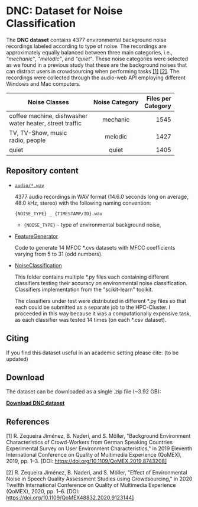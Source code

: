 # DNC: Dataset for Noise Classification

The **DNC dataset** contains 4377 environmental background noise recordings labeled according to type of noise.
The recordings are approximately equally balanced between three main categories, i.e., *"mechanic"*, *"melodic"*, and *"quiet"*. These noise categories were selected as we found in a previous study that these are the background noises that can distract users in crowdsourcing when performing tasks [[1]](#1) [[2]](#2).
The recordings were collected through the audio-web API employing different Windows and Mac computers.



| Noise Classes | Noise Category| Files per<br>Category  |
| ------------- |:-------------:| ----------------------:|
| coffee machine, dishwasher <br> water heater, street traffic | mechanic | 1545 |
| TV, TV-Show, music <br> radio, people    | melodic  | 1427 |
| quiet                            | quiet    | 1405 |


## Repository content

- [`audio/*.wav`](audio/)

  4377 audio recordings in WAV format (14.6.0 seconds long on average, 48.0 kHz, stereo) with the following naming convention:
  
  `{NOISE_TYPE} _ {TIMESTAMP/ID}.wav`
  
  - `{NOISE_TYPE}` - type of environmental background noise,
  
- [FeatureGenerator](FeatureGenerator/)

  Code to generate 14 MFCC \*.cvs datasets with MFCC coefficients varying from 5 to 31 (odd numbers).

- [NoiseClassification](NoiseClassification/)

  This folder contains multiple \*.py files each containing different classifiers testing their accuracy on environmental noise classification.
  Classifiers implementation from the "scikit-learn" toolkit.

  The classifiers under test were distributed in different \*.py files so that each could be submitted as a separate job to the HPC-Cluster. 
  I proceeded in this way because it was a computationally expensive task, as each classifier was tested 14 times (on each \*.csv dataset).

## Citing

If you find this dataset useful in an academic setting please cite:
(to be updated)


## Download

The dataset can be downloaded as a single .zip file (~3.92 GB):

**[Download DNC dataset](https://depositonce.tu-berlin.de/bitstream/11303/12788/2/audios.zip)**


## References

<a id="1">[1]</a>
R. Zequeira Jiménez, B. Naderi, and S. Möller, "Background Environment Characteristics of Crowd-Workers from German Speaking Countries Experimental Survey on User Environment Characteristics," in 2019 Eleventh International Conference on Quality of Multimedia Experience (QoMEX), 2019, pp. 1–3. [DOI: https://doi.org/10.1109/QoMEX.2019.8743208]

<a id="2">[2]</a>
R. Zequeira Jiménez, B. Naderi, and S. Möller, "Effect of Environmental Noise in Speech Quality Assessment Studies using Crowdsourcing," in 2020 Twelfth International Conference on Quality of Multimedia Experience (QoMEX), 2020, pp. 1–6. [DOI: https://doi.org/10.1109/QoMEX48832.2020.9123144]